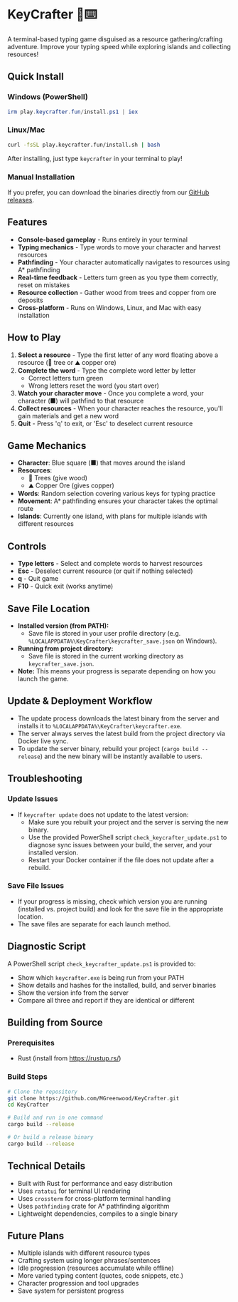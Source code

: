# KeyCrafter 🔨⌨️

A terminal-based typing game disguised as a resource gathering/crafting adventure. Improve your typing speed while exploring islands and collecting resources!

## Quick Install

### Windows (PowerShell)
```powershell
irm play.keycrafter.fun/install.ps1 | iex
```

### Linux/Mac
```bash
curl -fsSL play.keycrafter.fun/install.sh | bash
```

After installing, just type `keycrafter` in your terminal to play!

### Manual Installation
If you prefer, you can download the binaries directly from our [GitHub releases](https://github.com/MGreenwood/KeyCrafter/releases).

## Features

- **Console-based gameplay** - Runs entirely in your terminal
- **Typing mechanics** - Type words to move your character and harvest resources
- **Pathfinding** - Your character automatically navigates to resources using A* pathfinding
- **Real-time feedback** - Letters turn green as you type them correctly, reset on mistakes
- **Resource collection** - Gather wood from trees and copper from ore deposits
- **Cross-platform** - Runs on Windows, Linux, and Mac with easy installation

## How to Play

1. **Select a resource** - Type the first letter of any word floating above a resource (🌲 tree or ⛰ copper ore)
2. **Complete the word** - Type the complete word letter by letter
   - Correct letters turn green
   - Wrong letters reset the word (you start over)
3. **Watch your character move** - Once you complete a word, your character (■) will pathfind to that resource
4. **Collect resources** - When your character reaches the resource, you'll gain materials and get a new word
5. **Quit** - Press 'q' to exit, or 'Esc' to deselect current resource

## Game Mechanics

- **Character**: Blue square (■) that moves around the island
- **Resources**: 
  - 🌲 Trees (give wood)
  - ⛰ Copper Ore (gives copper)
- **Words**: Random selection covering various keys for typing practice
- **Movement**: A* pathfinding ensures your character takes the optimal route
- **Islands**: Currently one island, with plans for multiple islands with different resources

## Controls

- **Type letters** - Select and complete words to harvest resources
- **Esc** - Deselect current resource (or quit if nothing selected)
- **q** - Quit game
- **F10** - Quick exit (works anytime)

## Save File Location

- **Installed version (from PATH):**
  - Save file is stored in your user profile directory (e.g. `%LOCALAPPDATA%\KeyCrafter\keycrafter_save.json` on Windows).
- **Running from project directory:**
  - Save file is stored in the current working directory as `keycrafter_save.json`.
- **Note:** This means your progress is separate depending on how you launch the game.

## Update & Deployment Workflow

- The update process downloads the latest binary from the server and installs it to `%LOCALAPPDATA%\KeyCrafter\keycrafter.exe`.
- The server always serves the latest build from the project directory via Docker live sync.
- To update the server binary, rebuild your project (`cargo build --release`) and the new binary will be instantly available to users.

## Troubleshooting

### Update Issues
- If `keycrafter update` does not update to the latest version:
  - Make sure you rebuilt your project and the server is serving the new binary.
  - Use the provided PowerShell script `check_keycrafter_update.ps1` to diagnose sync issues between your build, the server, and your installed version.
  - Restart your Docker container if the file does not update after a rebuild.

### Save File Issues
- If your progress is missing, check which version you are running (installed vs. project build) and look for the save file in the appropriate location.
- The save files are separate for each launch method.

## Diagnostic Script

A PowerShell script `check_keycrafter_update.ps1` is provided to:
- Show which `keycrafter.exe` is being run from your PATH
- Show details and hashes for the installed, build, and server binaries
- Show the version info from the server
- Compare all three and report if they are identical or different

## Building from Source

### Prerequisites
- Rust (install from https://rustup.rs/)

### Build Steps
```bash
# Clone the repository
git clone https://github.com/MGreenwood/KeyCrafter.git
cd KeyCrafter

# Build and run in one command
cargo build --release

# Or build a release binary
cargo build --release
```

## Technical Details

- Built with Rust for performance and easy distribution
- Uses `ratatui` for terminal UI rendering
- Uses `crossterm` for cross-platform terminal handling
- Uses `pathfinding` crate for A* pathfinding algorithm
- Lightweight dependencies, compiles to a single binary

## Future Plans

- Multiple islands with different resource types
- Crafting system using longer phrases/sentences
- Idle progression (resources accumulate while offline)
- More varied typing content (quotes, code snippets, etc.)
- Character progression and tool upgrades
- Save system for persistent progress 
